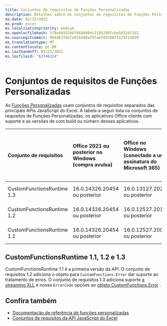 ```yaml
---
title: Conjuntos de requisitos de Funções Personalizadas
description: Detalhes sobre os conjuntos de requisitos de Funções Personalizadas para Excel API JavaScript.
ms.date: 02/15/2022
ms.prod: excel
ms.localizationpriority: medium
ms.openlocfilehash: 3f8e66932d6f960898dc2185299fcbe58324f281
ms.sourcegitcommit: 968d637defe816449a797aefd930872229214898
ms.translationtype: MT
ms.contentlocale: pt-BR
ms.lasthandoff: 03/23/2022
ms.locfileid: "63746224"
---
```

# <a name="custom-functions-requirement-sets"></a>Conjuntos de requisitos de Funções Personalizadas

As [Funções Personalizadas](../../excel/custom-functions-overview.md) usam conjuntos de requisitos separados das principais APIs JavaScript do Excel. A tabela a seguir lista os conjuntos de requisitos de Funções Personalizadas, os aplicativos Office cliente com suporte e as versões de com build ou número desses aplicativos.

|  Conjunto de requisitos  |  Office 2021 ou posterior no Windows<br>(compra avulsa)  |  Office no Windows<br>(conectado a uma assinatura do Microsoft 365)  |  Office no iPad<br>(conectado a uma assinatura do Microsoft 365)  |  Office no Mac<br>(ambas as assinaturas<br> e compra única Office no Mac 2021 e posterior)  | Office na Web |
|:-----|:-----|:-----|:-----|:-----|:-----|
| CustomFunctionsRuntime 1.3 | 16.0.14326.20454 ou posterior | 16.0.13127.20296 ou posterior | Sem suporte | 16.40.20081000 ou posterior | Julho de 2020 |
| CustomFunctionsRuntime 1.2 | 16.0.14326.20454 ou posterior | 16.0.12527.20194 ou posterior | Sem suporte | 16.34.20020900 ou posterior | Janeiro de 2020 |
| CustomFunctionsRuntime 1.1 | 16.0.14326.20454 ou posterior | 16.0.12527.20092 ou posterior | Incompatível | 16.34 ou posterior | Maio de 2019 |

## <a name="customfunctionsruntime-11-12-and-13"></a>CustomFunctionsRuntime 1.1, 1.2 e 1.3

CustomFunctionsRuntime 1.1 é a primeira versão da API. O conjunto de requisitos 1.2 adiciona o objeto para `CustomFunctions.Error` dar suporte ao tratamento de erros. O conjunto de requisitos 1.3 adiciona suporte [a streaming XLL](../../excel/make-custom-functions-compatible-with-xll-udf.md#custom-function-behavior-for-xll-compatible-functions) e novas `ErrorCode` opções ao [objeto CustomFunctions.Error](/javascript/api/custom-functions-runtime/customfunctions.error) .

## <a name="see-also"></a>Confira também

- [Documentação de referência de funções personalizadas](/javascript/api/custom-functions-runtime)
- [Conjuntos de requisitos da API JavaScript do Excel](excel-api-requirement-sets.md)
